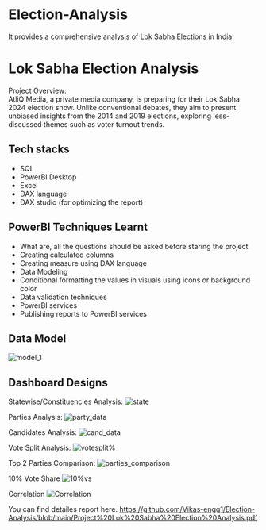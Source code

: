 # Election-Analysis
It provides a comprehensive analysis of Lok Sabha Elections in India.
# Lok Sabha Election Analysis
 Project Overview:   
 AtliQ Media, a private media company, is preparing for their Lok Sabha 2024 election show. Unlike conventional debates, they aim to present unbiased insights from the 2014 and 2019 elections, exploring less-discussed themes such as voter turnout trends.
## Tech stacks
- SQL
- PowerBI Desktop
- Excel
- DAX language
- DAX studio (for optimizing the report)

## PowerBI Techniques Learnt
- What are, all the questions should be asked before staring the project
- Creating calculated columns
- Creating measure using DAX language
- Data Modeling
- Conditional formatting the values in visuals using icons or background color
- Data validation techniques
- PowerBI services
- Publishing reports to PowerBI services

## Data Model
![model_1](https://github.com/user-attachments/assets/822161b4-4e40-4970-8462-2010fd3cb705)

## Dashboard Designs
Statewise/Constituencies Analysis:
![state](https://github.com/user-attachments/assets/c1c54284-071d-4ba1-b878-5ebadeef283c)

Parties Analysis:
![party_data](https://github.com/user-attachments/assets/04954192-4c76-44b6-91b3-5750dc332207)

Candidates Analysis:
![cand_data](https://github.com/user-attachments/assets/542a2726-d98f-4f22-88fa-1dc283840ce3)

Vote Split Analysis:
![votesplit%](https://github.com/user-attachments/assets/b3b6c38b-b595-456e-96bb-7fae863de05b)

Top 2 Parties Comparison:
![parties_comparison](https://github.com/user-attachments/assets/b9972398-bd08-404b-80cf-b9171c65e3ff)

10% Vote Share
![10%vs](https://github.com/user-attachments/assets/e0c95a07-5f9b-456b-ba59-5df61b536129)

Correlation
![Correlation](https://github.com/user-attachments/assets/6b153c1c-0c56-4b66-840d-f9e783fba984)

You can find detailes report here.
https://github.com/Vikas-engg1/Election-Analysis/blob/main/Project%20Lok%20Sabha%20Election%20Analysis.pdf
